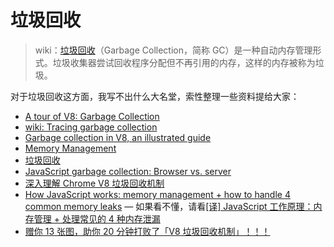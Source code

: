 # 垃圾回收

> wiki：[垃圾回收](<https://en.wikipedia.org/wiki/Garbage_collection_(computer_science)>)（Garbage Collection，简称 GC）是一种自动内存管理形式。垃圾收集器尝试回收程序分配但不再引用的内存，这样的内存被称为垃圾。

对于垃圾回收这方面，我写不出什么大名堂，索性整理一些资料提给大家：

- [A tour of V8: Garbage Collection](http://jayconrod.com/posts/55/a-tour-of-v8-garbage-collection)
- [wiki: Tracing garbage collection](https://en.wikipedia.org/wiki/Tracing_garbage_collection)
- [Garbage collection in V8, an illustrated guide](https://github.com/lrlna/smol-zines/blob/master/guides/garbage-collection-in-v8.md)
- [Memory Management](https://developer.mozilla.org/en-US/docs/Web/JavaScript/Memory_Management)
- [垃圾回收](https://zh.javascript.info/garbage-collection)
- [JavaScript garbage collection: Browser vs. server](https://blog.logrocket.com/javascript-garbage-collection-browser-vs-server/)
- [深入理解 Chrome V8 垃圾回收机制](https://github.com/yacan8/blog/issues/33)
- [How JavaScript works: memory management + how to handle 4 common memory leaks](https://blog.sessionstack.com/how-javascript-works-memory-management-how-to-handle-4-common-memory-leaks-3f28b94cfbec) — 如果看不懂，请看[[译] JavaScript 工作原理：内存管理 + 处理常见的 4 种内存泄漏](https://juejin.cn/post/6844903519078580238)
- [赠你 13 张图，助你 20 分钟打败了「V8 垃圾回收机制」！！！](https://juejin.cn/post/6995706341041897486)
